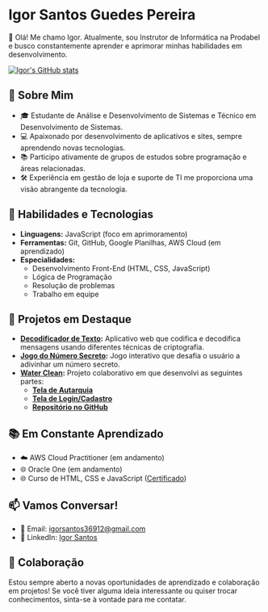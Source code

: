 # Igor Santos Guedes Pereira

👋 Olá! Me chamo Igor. Atualmente, sou Instrutor de Informática na Prodabel e busco constantemente aprender e aprimorar minhas habilidades em desenvolvimento.

[![Igor's GitHub stats](https://github-readme-stats.vercel.app/api?username=igorsantos2102&show_icons=true&theme=radical)](https://github.com/igorsantos2102)

## 🌱 Sobre Mim

- 🎓 Estudante de Análise e Desenvolvimento de Sistemas e Técnico em Desenvolvimento de Sistemas.
- 💻 Apaixonado por desenvolvimento de aplicativos e sites, sempre aprendendo novas tecnologias.
- 📚 Participo ativamente de grupos de estudos sobre programação e áreas relacionadas.
- 🛠️ Experiência em gestão de loja e suporte de TI me proporciona uma visão abrangente da tecnologia.

## 🚀 Habilidades e Tecnologias

- **Linguagens:** JavaScript (foco em aprimoramento)
- **Ferramentas:** Git, GitHub, Google Planilhas, AWS Cloud (em aprendizado)
- **Especialidades:**
    - Desenvolvimento Front-End (HTML, CSS, JavaScript)
    - Lógica de Programação
    - Resolução de problemas
    - Trabalho em equipe

## 💼 Projetos em Destaque

- **[Decodificador de Texto](https://igorsantos2102.github.io/projetos/decodificador-de-texto/index.html):** Aplicativo web que codifica e decodifica mensagens usando diferentes técnicas de criptografia.
- **[Jogo do Número Secreto](https://igorsantos2102.github.io/projetos/jogoDoNumeroSecreto/index.html):** Jogo interativo que desafia o usuário a adivinhar um número secreto.
- **[Water Clean](http://pi-proz.vercel.app/):** Projeto colaborativo em que desenvolvi as seguintes partes:
  - **[Tela de Autarquia](https://pi-proz.vercel.app/html/Cadastro_autarquia.html)**
  - **[Tela de Login/Cadastro](https://pi-proz.vercel.app/html/telaLogin.html)**
  - **[Repositório no GitHub](https://github.com/donmarchiori/PI-PROZ)**

## 📚 Em Constante Aprendizado

- ☁️ AWS Cloud Practitioner (em andamento)
- 🌐 Oracle One (em andamento)
- 🌐 Curso de HTML, CSS e JavaScript ([Certificado](https://drive.google.com/file/d/10yvfOxcEIKp8rDbVzUK5lWW7qej2r8IJ/view))

## 📫 Vamos Conversar!

- 📧 Email: igorsantos36912@gmail.com
- 💼 LinkedIn: [Igor Santos](https://www.linkedin.com/in/igor-santos-a24bb5234/)

## 🤝 Colaboração

Estou sempre aberto a novas oportunidades de aprendizado e colaboração em projetos! Se você tiver alguma ideia interessante ou quiser trocar conhecimentos, sinta-se à vontade para me contatar.
